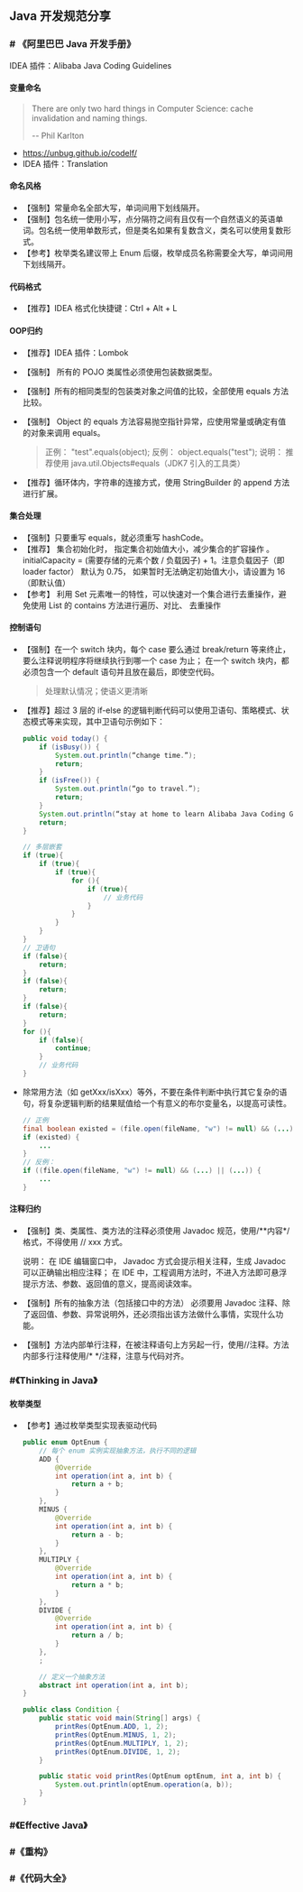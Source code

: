 ## Java 开发规范分享

### # 《阿里巴巴 Java 开发手册》

IDEA 插件：Alibaba Java Coding Guidelines

####  变量命名

> There are only two hard things in Computer Science: cache invalidation and naming things.
>
> -- Phil Karlton

- https://unbug.github.io/codelf/
- IDEA 插件：Translation

#### 命名风格

- 【强制】常量命名全部大写，单词间用下划线隔开。
- 【强制】包名统一使用小写，点分隔符之间有且仅有一个自然语义的英语单词。包名统一使用单数形式，但是类名如果有复数含义，类名可以使用复数形式。 
- 【参考】枚举类名建议带上 Enum 后缀，枚举成员名称需要全大写，单词间用下划线隔开。 

#### 代码格式

- 【推荐】IDEA 格式化快捷键：Ctrl + Alt + L

#### OOP归约

- 【推荐】IDEA 插件：Lombok

- 【强制】 所有的 POJO 类属性必须使用包装数据类型。 

- 【强制】所有的相同类型的包装类对象之间值的比较，全部使用 equals 方法比较。 

- 【强制】 Object 的 equals 方法容易抛空指针异常，应使用常量或确定有值的对象来调用 equals。

  > 正例： "test".equals(object);
  > 反例： object.equals("test");
  > 说明： 推荐使用 java.util.Objects#equals（JDK7 引入的工具类） 

- 【推荐】循环体内，字符串的连接方式，使用 StringBuilder 的 append 方法进行扩展。 

#### 集合处理

- 【强制】只要重写 equals，就必须重写 hashCode。
- 【推荐】 集合初始化时， 指定集合初始值大小，减少集合的扩容操作 。initialCapacity = (需要存储的元素个数 / 负载因子) + 1。注意负载因子（即 loader factor） 默认为 0.75， 如果暂时无法确定初始值大小，请设置为 16（即默认值）
- 【参考】 利用 Set 元素唯一的特性，可以快速对一个集合进行去重操作，避免使用 List 的 contains 方法进行遍历、对比、 去重操作 

#### 控制语句

- 【强制】在一个 switch 块内，每个 case 要么通过 break/return 等来终止，要么注释说明程序将继续执行到哪一个 case 为止； 在一个 switch 块内，都必须包含一个 default 语句并且放在最后，即使空代码。 

  > 处理默认情况；使语义更清晰

- 【推荐】超过 3 层的 if-else 的逻辑判断代码可以使用卫语句、策略模式、状态模式等来实现，其中卫语句示例如下： 

  ```java
  public void today() {
      if (isBusy()) {
          System.out.println(“change time.”);
          return;
      }
      if (isFree()) {
          System.out.println(“go to travel.”);
          return;
      }
      System.out.println(“stay at home to learn Alibaba Java Coding Guidelines.”);
      return;
  }
  
  // 多层嵌套
  if (true){
      if (true){
          if (true){
              for (){
                  if (true){
                      // 业务代码
                  }
              }
          }
      }
  }
  // 卫语句
  if (false){
      return;  
  }
  if (false){
      return;  
  }
  if (false){
      return;  
  }
  for (){
      if (false){
          continue;
      }
      // 业务代码
  }
  ```

- 除常用方法（如 getXxx/isXxx）等外，不要在条件判断中执行其它复杂的语句，将复杂逻辑判断的结果赋值给一个有意义的布尔变量名，以提高可读性。 

  ```java
  // 正例
  final boolean existed = (file.open(fileName, "w") != null) && (...) || (...);
  if (existed) {
      ...
  }
  // 反例：
  if ((file.open(fileName, "w") != null) && (...) || (...)) {
      ...
  }
  ```

#### 注释归约

- 【强制】类、类属性、类方法的注释必须使用 Javadoc 规范，使用/\*\*内容\*/格式，不得使用 // xxx 方式。 

  说明： 在 IDE 编辑窗口中， Javadoc 方式会提示相关注释，生成 Javadoc 可以正确输出相应注释； 在 IDE 中，工程调用方法时，不进入方法即可悬浮提示方法、参数、返回值的意义，提高阅读效率。 
  
- 【强制】所有的抽象方法（包括接口中的方法） 必须要用 Javadoc 注释、除了返回值、参数、异常说明外，还必须指出该方法做什么事情，实现什么功能。

- 【强制】方法内部单行注释，在被注释语句上方另起一行，使用//注释。方法内部多行注释使用/* */注释，注意与代码对齐。  

### #《Thinking in Java》

#### 枚举类型

- 【参考】通过枚举类型实现表驱动代码

  ```java
  public enum OptEnum {
      // 每个 enum 实例实现抽象方法，执行不同的逻辑
      ADD {
          @Override
          int operation(int a, int b) {
              return a + b;
          }
      },
      MINUS {
          @Override
          int operation(int a, int b) {
              return a - b;
          }
      },
      MULTIPLY {
          @Override
          int operation(int a, int b) {
              return a * b;
          }
      },
      DIVIDE {
          @Override
          int operation(int a, int b) {
              return a / b;
          }
      },
      ;
  
      // 定义一个抽象方法
      abstract int operation(int a, int b);
  }
  
  public class Condition {
      public static void main(String[] args) {
          printRes(OptEnum.ADD, 1, 2);
          printRes(OptEnum.MINUS, 1, 2);
          printRes(OptEnum.MULTIPLY, 1, 2);
          printRes(OptEnum.DIVIDE, 1, 2);
      }
  
      public static void printRes(OptEnum optEnum, int a, int b) {
          System.out.println(optEnum.operation(a, b));
      }
  }
  
  ```

### #《Effective Java》

### #《重构》

### #《代码大全》